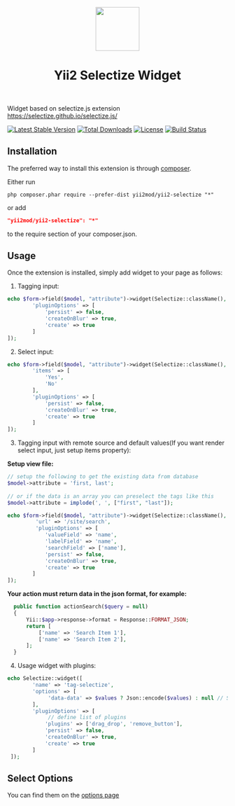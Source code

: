 <p align="center">
    <a href="https://github.com/yiisoft" target="_blank">
        <img src="https://avatars0.githubusercontent.com/u/993323" height="100px">
    </a>
    <h1 align="center">Yii2 Selectize Widget</h1>
    <br>
</p>

Widget based on selectize.js extension https://selectize.github.io/selectize.js/

[![Latest Stable Version](https://poser.pugx.org/yii2mod/yii2-selectize/v/stable)](https://packagist.org/packages/yii2mod/yii2-selectize) [![Total Downloads](https://poser.pugx.org/yii2mod/yii2-selectize/downloads)](https://packagist.org/packages/yii2mod/yii2-selectize) [![License](https://poser.pugx.org/yii2mod/yii2-selectize/license)](https://packagist.org/packages/yii2mod/yii2-selectize)
[![Build Status](https://travis-ci.org/yii2mod/yii2-selectize.svg?branch=master)](https://travis-ci.org/yii2mod/yii2-selectize)

Installation 
------------

The preferred way to install this extension is through [composer](http://getcomposer.org/download/).

Either run

```
php composer.phar require --prefer-dist yii2mod/yii2-selectize "*"
```

or add

```json
"yii2mod/yii2-selectize": "*"
```

to the require section of your composer.json.

Usage
------------
Once the extension is installed, simply add widget to your page as follows:

1) Tagging input:
```php
echo $form->field($model, "attribute")->widget(Selectize::className(), [
        'pluginOptions' => [
            'persist' => false,
            'createOnBlur' => true,
            'create' => true
        ]
]); 
```
2) Select input:
```php
echo $form->field($model, "attribute")->widget(Selectize::className(), [
        'items' => [
            'Yes',
            'No'
        ],
        'pluginOptions' => [
            'persist' => false,
            'createOnBlur' => true,
            'create' => true
        ]
]); 
```

3) Tagging input with remote source and default values(If you want render select input, just setup items property):

 **Setup view file:**
 
```php
// setup the following to get the existing data from database
$model->attribute = 'first, last';
 
// or if the data is an array you can preselect the tags like this
$model->attribute = implode(', ', ["first", "last"]);

echo $form->field($model, "attribute")->widget(Selectize::className(), [
         'url' => '/site/search',
         'pluginOptions' => [
            'valueField' => 'name',
            'labelField' => 'name',
            'searchField' => ['name'],
            'persist' => false,
            'createOnBlur' => true,
            'create' => true
        ]
]);
 ```

 **Your action must return data in the json format, for example:**

```php
  public function actionSearch($query = null)
  {
      Yii::$app->response->format = Response::FORMAT_JSON;
      return [
          ['name' => 'Search Item 1'],
          ['name' => 'Search Item 2'],
      ];
  }
```
4) Usage widget with plugins:
```php
echo Selectize::widget([
        'name' => 'tag-selectize',
        'options' => [
             'data-data' => $values ? Json::encode($values) : null // Set default values
        ],
        'pluginOptions' => [
             // define list of plugins 
            'plugins' => ['drag_drop', 'remove_button'],
            'persist' => false,
            'createOnBlur' => true,
            'create' => true
        ]
 ]);
```            
Select Options 
----------------
You can find them on the [options page](https://github.com/brianreavis/selectize.js/blob/master/docs/api.md)
